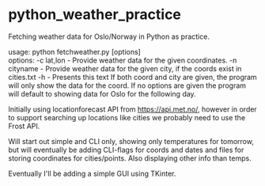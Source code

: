 # python_weather_practice
Fetching weather data for Oslo/Norway in Python as practice.

usage: python fetchweather.py [options]  
    options:
        -c      lat,lon  - Provide weather data for the given coordinates.
        -n      cityname - Provide weather data for the given city, if the coords exist in cities.txt
        -h               - Presents this text
    If both coord and city are given, the program will only show the data for the coord.
    If no options are given the program will default to showing data for Oslo 
    for the following day.

Initially using locationforecast API from https://api.met.no/,
however in order to support searching up locations like cities we 
probably need to use the Frost API.

Will start out simple and CLI only, showing only temperatures for tomorrow,
but will eventually be adding CLI-flags for coords and dates
and files for storing coordinates for cities/points. 
Also displaying other info than temps.

Eventually I'll be adding a simple GUI using TKinter.
